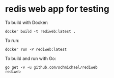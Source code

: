 # redis web app for testing

To build with Docker:

```
docker build -t rediweb:latest .
```

To run:

```
docker run -P rediweb:latest
```

To build and run with Go:

```
go get -v -u github.com/schmichael/rediweb
rediweb
```
